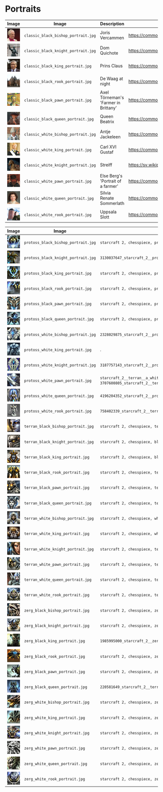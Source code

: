 # Portraits

<!-- markdownlint-disable MD013 --><!-- Tables cannot be split up over lines, hence will break 80 characters per line -->

| Image                                          | Image                               | Description                          | Adapted from picture at URL                                                                                         |
| ---------------------------------------------- | ----------------------------------- | ------------------------------------ | ------------------------------------------------------------------------------------------------------------------- |
| ![Portrait](classic_black_bishop_portrait.jpg) | `classic_black_bishop_portrait.jpg` | Joris Vercammen                      | <https://commons.wikimedia.org/wiki/File:Abp.Joris_Vercammen_01.jpg>                                                |
| ![Portrait](classic_black_knight_portrait.jpg) | `classic_black_knight_portrait.jpg` | Dom Quichote                         | <https://commons.wikimedia.org/wiki/File:Bronze_statues_of_Don_Quixote_and_Sancho_Panza.jpg>                        |
| ![Portrait](classic_black_king_portrait.jpg)   | `classic_black_king_portrait.jpg`   | Prins Claus                          | <https://commons.wikimedia.org/wiki/File:Prince_Claus_of_the_Netherlands_1986.jpg>                                  |
| ![Portrait](classic_black_rook_portrait.jpg)   | `classic_black_rook_portrait.jpg`   | De Waag at night                     | <https://commons.wikimedia.org/wiki/File:De_Waag,_Amsterdam.jpg>                                                    |
| ![Portrait](classic_black_pawn_portrait.jpg)   | `classic_black_pawn_portrait.jpg`   | Axel Törneman's 'Farmer in Brittany' | <https://commons.wikimedia.org/wiki/File:Farmer_in_Brittany_by_Axel_T%C3%B6rneman.jpg>                              |
| ![Portrait](classic_black_queen_portrait.jpg)  | `classic_black_queen_portrait.jpg`  | Queen Beatrix                        | <https://commons.wikimedia.org/wiki/File:Queen_Beatrix_and_Wim_Pijbes.jpg>                                          |
| ![Portrait](classic_white_bishop_portrait.jpg) | `classic_white_bishop_portrait.jpg` | Antje Jackeleen                      | <https://commons.wikimedia.org/wiki/File:Biskopsvigning_2014-12-14_001.jpg>                                         |
| ![Portrait](classic_white_king_portrait.jpg)   | `classic_white_king_portrait.jpg`   | Carl XVI Gustaf                      | <https://commons.wikimedia.org/wiki/File:Carlos_Gustavo_da_Su%C3%A9cia_(meio_corpo).jpg>                            |
| ![Portrait](classic_white_knight_portrait.jpg) | `classic_white_knight_portrait.jpg` | Streiff                              | <https://sv.wikipedia.org/wiki/Streiff#/media/Fil:Streiff_-_Livrustkammaren_-_32931.tif>                            |
| ![Portrait](classic_white_pawn_portrait.jpg)   | `classic_white_pawn_portrait.jpg`   | Else Berg's 'Portrait of a farmer'   | <https://commons.wikimedia.org/wiki/File:Else_Berg_Portrait_of_a_farmer.jpg>                                        |
| ![Portrait](classic_white_queen_portrait.jpg)  | `classic_white_queen_portrait.jpg`  | Silvia Renate Sommerlath             | <https://commons.wikimedia.org/wiki/Category:Queen_Silvia_of_Sweden#/media/File:Queen_Silvia_of_Sweden_in_2018.jpg> |
| ![Portrait](classic_white_rook_portrait.jpg)   | `classic_white_rook_portrait.jpg`   | Uppsala Slott                        | <https://commons.wikimedia.org/wiki/Category:Uppsala_slott#/media/File:Schloss_Uppsala.jpg>                         |

| Image                                          | Image                               | Terms used                                                                                                                            |
| ---------------------------------------------- | ----------------------------------- | ------------------------------------------------------------------------------------------------------------------------------------- |
| ![Portrait](protoss_black_bishop_portrait.jpg) | `protoss_black_bishop_portrait.jpg` | `starcraft 2, chesspiece, protoss, black bishop, face, close-up,  futuristic`                                                         |
| ![Portrait](protoss_black_knight_portrait.jpg) | `protoss_black_knight_portrait.jpg` | `3130037647_starcraft_2__protoss__a_black_pawn__chess__symbol__symbolic__full_view__single_piece`                                     |
| ![Portrait](protoss_black_king_portrait.jpg)   | `protoss_black_king_portrait.jpg`   | `starcraft 2, chesspiece, protoss, black king, face, close-up`                                                                        |
| ![Portrait](protoss_black_rook_portrait.jpg)   | `protoss_black_rook_portrait.jpg`   | `starcraft 2, chesspiece, protoss, black rook, face, close-up, beast`                                                                 |
| ![Portrait](protoss_black_pawn_portrait.jpg)   | `protoss_black_pawn_portrait.jpg`   | `starcraft 2, chesspiece, protoss, black pawn, face, close-up,  futuristic`                                                           |
| ![Portrait](protoss_black_queen_portrait.jpg)  | `protoss_black_queen_portrait.jpg`  | `starcraft 2, chesspiece, protoss, black queen, face, close-up, futuristic`                                                           |
| ![Portrait](protoss_white_bishop_portrait.jpg) | `protoss_white_bishop_portrait.jpg` | `2328029875_starcraft_2__protoss__a_white_queen__symbol__symbolic__full_view__one_chesspiece__simple`                                 |
| ![Portrait](protoss_white_king_portrait.jpg)   | `protoss_white_king_portrait.jpg`   | .                                                                                                                                     |
| ![Portrait](protoss_white_knight_portrait.jpg) | `protoss_white_knight_portrait.jpg` | `3187757143_starcraft_2__protoss__a_white_queen__symbol__symbolic__full_view__one_chesspiece__simple`                                 |
| ![Portrait](protoss_white_pawn_portrait.jpg)   | `protoss_white_pawn_portrait.jpg`   | `starcraft_2__terran__a_white_pawn__symbol__symbolic__pawn` or `3707600805_starcraft_2__terran__a_white_pawn__symbol__symbolic__pawn` |
| ![Portrait](protoss_white_queen_portrait.jpg)  | `protoss_white_queen_portrait.jpg`  | `4196204352_starcraft_2__protoss__a_white_queen__symbol__symbolic__full_view__one_chesspiece__simple`                                 |
| ![Portrait](protoss_white_rook_portrait.jpg)   | `protoss_white_rook_portrait.jpg`   | `758402339_starcraft_2__terran__a_white_bishop__symbol__symbolic__full_view__single_piece`                                            |
| ![Portrait](terran_black_bishop_portrait.jpg)  | `terran_black_bishop_portrait.jpg`  | `starcraft 2, chesspiece, terran, black bishop, face, close-up, human`                                                                |
| ![Portrait](terran_black_knight_portrait.jpg)  | `terran_black_knight_portrait.jpg`  | `starcraft 2, chesspiece, black knight, face, human, close-up,  armour`                                                               |
| ![Portrait](terran_black_king_portrait.jpg)    | `terran_black_king_portrait.jpg`    | `starcraft 2, chesspiece, black king, face, human, close-up, king, wisdom, crown, armour`                                             |
| ![Portrait](terran_black_rook_portrait.jpg)    | `terran_black_rook_portrait.jpg`    | `starcraft 2, chesspiece, terran, black rook, face, close-up, bulky, human, armour, clunky`                                           |
| ![Portrait](terran_black_pawn_portrait.jpg)    | `terran_black_pawn_portrait.jpg`    | `starcraft 2, chesspiece, terran, black pawn, face, close-up, human, soldier, black`                                                  |
| ![Portrait](terran_black_queen_portrait.jpg)   | `terran_black_queen_portrait.jpg`   | `starcraft 2, chesspiece, terran, black queen, face, close-up, crown`                                                                 |
| ![Portrait](terran_white_bishop_portrait.jpg)  | `terran_white_bishop_portrait.jpg`  | `starcraft 2, chesspiece, white bishop, face, human, close-up`                                                                        |
| ![Portrait](terran_white_king_portrait.jpg)    | `terran_white_king_portrait.jpg`    | `starcraft 2, chesspiece, white king, face, human, close-up, king, wisdom, crown, soldier`                                            |
| ![Portrait](terran_white_knight_portrait.jpg)  | `terran_white_knight_portrait.jpg`  | `starcraft 2, chesspiece, terran, white knight, face, close-up, human`                                                                |
| ![Portrait](terran_white_pawn_portrait.jpg)    | `terran_white_pawn_portrait.jpg`    | `starcraft 2, chesspiece, terran, white pawn, face, close-up, human, soldier`                                                         |
| ![Portrait](terran_white_queen_portrait.jpg)   | `terran_white_queen_portrait.jpg`   | `starcraft 2, chesspiece, terran, white queen, face, close-up, armour, strong`                                                        |
| ![Portrait](terran_white_rook_portrait.jpg)    | `terran_white_rook_portrait.jpg`    | `starcraft 2, chesspiece, terran, white rook, face, close-up, bulky, human, strong`                                                   |
| ![Portrait](zerg_black_bishop_portrait.jpg)    | `zerg_black_bishop_portrait.jpg`    | `starcraft 2, chesspiece, zerg, black bishop, face, close-up, predator, teeth`                                                        |
| ![Portrait](zerg_black_knight_portrait.jpg)    | `zerg_black_knight_portrait.jpg`    | `starcraft 2, chesspiece, zerg, black knight, face, close-up, predator`                                                               |
| ![Portrait](zerg_black_king_portrait.jpg)      | `zerg_black_king_portrait.jpg`      | `1985995000_starcraft_2__zerg__black_king__face__portrait.jpg`                                                                        |
| ![Portrait](zerg_black_rook_portrait.jpg)      | `zerg_black_rook_portrait.jpg`      | `starcraft 2, chesspiece, zerg, black rook, face, close-up, predator, blocky`                                                         |
| ![Portrait](zerg_black_pawn_portrait.jpg)      | `zerg_black_pawn_portrait.jpg`      | `starcraft 2, chesspiece, zerg, black pawn, face, close-up, predator`                                                                 |
| ![Portrait](zerg_black_queen_portrait.jpg)     | `zerg_black_queen_portrait.jpg`     | `220581649_starcraft_2__terran__a_black_queen__symbol__symbolic__pawn__full_view`                                                     |
| ![Portrait](zerg_white_bishop_portrait.jpg)    | `zerg_white_bishop_portrait.jpg`    | `starcraft 2, chesspiece, zerg, white bishop, face, close-up, predator, teeth`                                                        |
| ![Portrait](zerg_white_king_portrait.jpg)      | `zerg_white_king_portrait.jpg`      | `starcraft 2, chesspiece, zerg, white king, face, close-up`                                                                           |
| ![Portrait](zerg_white_knight_portrait.jpg)    | `zerg_white_knight_portrait.jpg`    | `starcraft 2, chesspiece, zerg, white knight, face, close-up, beast`                                                                  |
| ![Portrait](zerg_white_pawn_portrait.jpg)      | `zerg_white_pawn_portrait.jpg`      | `starcraft 2, chesspiece, zerg, white pawn, face, close-up, predator`                                                                 |
| ![Portrait](zerg_white_queen_portrait.jpg)     | `zerg_white_queen_portrait.jpg`     | `starcraft 2, chesspiece, zerg, white queen, face, close-up, predator, female`                                                        |
| ![Portrait](zerg_white_rook_portrait.jpg)      | `zerg_white_rook_portrait.jpg`      | `starcraft 2, chesspiece, zerg, white rook, face, close-up, predator`                                                                 |

<!-- markdownlint-enable MD013 -->
